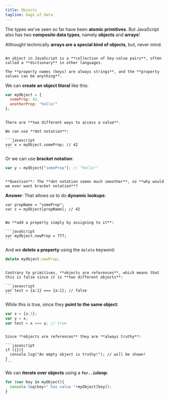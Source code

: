 ```yaml
---
title: Objects
tagline: bags of data
---
```


The types we've seen so far have been **atomic primitives**. But JavaScript also has two **composite data types**, namely **objects** and **arrays**!

Althought technically **arrays are a special kind of objects**, but, never mind.

~~~

An object in JavaScript is a **collection of key-value pairs**, often called a **dictionary** in other languages. 

The **property names (keys) are always strings**, and the **property values can be anything**.

~~~

We can **create an object literal** like this:

```javascript
var myObject = {
  someProp: 42,
  anotherProp: "hello!"
};
```

~~~

There are **two different ways to access a value**.

We can use **dot notation**:

```javascript
var x = myObject.someProp; // 42
```

~~~

Or we can use **bracket notation**:

```javascript
var y = myObject["someProp"]; // "hello!"
```

~~~

**Question**: The **dot notation seems much smoother**, so **why would we ever want bracket notation**?

~~~

**Answer**: That allows us to do **dynamic lookups**:

```
var propName = "someProp";
var z = myObject[propName]; // 42
```

~~~

We **add a property simply by assigning to it**:

```javaScript
var myObject.newProp = 777;
```

~~~

And we **delete a property** using the `delete` keyword:

```javascript
delete myObject.newProp;
```

~~~

Contrary to primitives, **objects are references**, which means that this is false since it is **two different objects**:

```javascript
var test = {a:1} === {a:1}; // false
```

~~~

While this is true, since they **point to the same object**:

```javascript
var x = {a:1};
var y = x;
var test = x === y; // true
```

~~~

Since **objects are references** they are **always truthy**:

```javascript
if ({}){
  console.log("An empty object is truthy!"); // will be shown!
}
```

~~~

We can **iterate over objects** using a **`for..in`loop**:

```javascript
for (var key in myObject){
  console.log(key+" has value "+myObject[key]);
}
```

